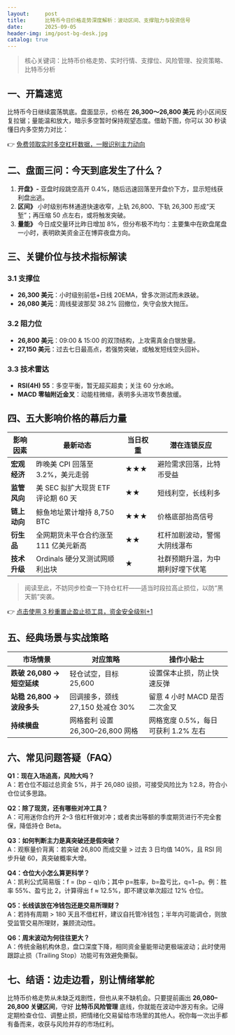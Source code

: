 ```yaml
---
layout:     post
title:      比特币今日价格走势深度解析：波动区间、支撑阻力与投资信号
date:       2025-09-05
header-img: img/post-bg-desk.jpg
catalog: true
---
```


> 核心关键词：比特币价格走势、实时行情、支撑位、风险管理、投资策略、比特币分析

## 一、开篇速览  
比特币今日继续震荡筑底。盘面显示，价格在 **26,300～26,800 美元** 的小区间反复拉锯；量能温和放大，暗示多空暂时保持观望态度。借助下图，你可以 30 秒读懂日内多空势力对比：

👉 [免费领取实时多空杠杆数据，一眼识别主力动向](https://okxdog.com/)  

## 二、盘面三问：今天到底发生了什么？  
1. **开盘》-** 亚盘时段跳空高开 0.4%，随后迅速回落至开盘价下方，显示短线获利盘出逃。  
2. **区间》** 小时级别布林通道快速收窄，上轨 26,800、下轨 26,300 形成“天堑”；再压缩 50 点左右，或将触发突破。  
3. **量能》** 今日成交量环比昨日增加 8%，但分布极不均匀：主要集中在欧盘尾盘一小时，表明欧美资金正在博弈夜盘方向。

## 三、关键价位与技术指标解读  
### 3.1 支撑位  
- **26,300 美元**：小时级别前低+日线 20EMA，曾多次测试而未跌破。  
- **26,080 美元**：周线斐波那契 38.2% 回撤位，失守会放大抛压。

### 3.2 阻力位  
- **26,800 美元**：09:00 & 15:00 的双顶结构，上攻需真金白银放量。  
- **27,150 美元**：过去七日最高点，若强势突破，或触发短线空头回补。

### 3.3 技术雷达  
- **RSI(4H) 55**：多空平衡，暂无超买超卖；关注 60 分水岭。  
- **MACD 零轴附近金叉**：动能柱微缩，表明多头进攻节奏放缓。  

## 四、五大影响价格的幕后力量  
| 影响因素 | 最新动态 | 当日权重 | 潜在连锁反应 |
|---|---|---|---|
| **宏观经济** | 昨晚美 CPI 回落至 3.2%，美元走弱 | ★★★ | 避险需求回落，比特币受益 |
| **监管风向** | 美 SEC 拟扩大现货 ETF 评论期 60 天 | ★★ | 短线利空，长线利多 |
| **链上动向** | 鲸鱼地址累计增持 8,750 BTC | ★★★ | 价格底部抬高信号 |
| **衍生品** | 全网期货未平仓合约涨至 111 亿美元新高 | ★★ | 杠杆加剧波动，警惕大阴线瀑布 |
| **技术升级** | Ordinals 硬分叉测试网顺利出块 | ★ | 社群预期升温，为中期利好埋下伏笔 |

> 阅读至此，不妨同步检查一下持仓杠杆——适当时段拉高止损位，以防“黑天鹅”突袭。  

👉 [点击使用 3 秒重置止盈止损工具，资金安全级别+1](https://okxdog.com/)

## 五、经典场景与实战策略  
| 市场情景 | 对应策略 | 操作小贴士 |
|---|---|---|
| **跌破 26,080 → 短空延续** | 轻仓试空，目标 25,600 | 设置保本止损，防止快速反弹 |
| **站稳 26,800 → 波段多头** | 回调接多，颈线 27,150 处减仓 30% | 留意 4 小时 MACD 是否二次金叉 |
| **持续横盘** | 网格套利 设置 26,300–26,800 网格 | 网格宽度 0.5%，每日可获利 1.2% 左右 |

## 六、常见问题答疑（FAQ）  
**Q1：现在入场追高，风险大吗？**  
A：若仓位不超过总资金 5%，并于 26,080 设损，可接受风险比为 1:2.8，符合小仓位试多思路。

**Q2：除了现货，还有哪些对冲工具？**  
A：可用迷你合约开 2–3 倍杠杆做对冲；或者卖出等额的季度期货进行不完全套保，降低持仓 Beta。

**Q3：如何判断主力是真突破还是假突破？**  
A：观察量价背离：若突破 26,800 而成交量 > 过去 3 日均值 140%，且 RSI 同步升破 60，真突破概率大增。

**Q4：仓位大小怎么算更科学？**  
A：凯利公式简易版：f = (bp − q)/b；其中 p=胜率，b=盈亏比，q=1−p。例：胜率 55%、盈亏比 2，计算得出 f ≈ 12.5%，即不建议单次超过 12% 仓位。

**Q5：长线该放在冷钱包还是交易所理财？**  
A：若持有周期 > 180 天且不借杠杆，建议自托管冷钱包；半年内可能调仓，则放受监管交易所理财，兼顾流动性。

**Q6：周末波动为何往往更大？**  
A：传统金融机构休息，盘口深度下降，相同资金量能带动更极端波动；此时使用跟踪止损（Trailing Stop）功能可有效避免撕裂。

## 七、结语：边走边看，别让情绪掌舵  
比特币价格走势从未缺乏戏剧性，但也从来不缺机会。只要提前画出 **26,080–26,800 关键区间**，守好 **比特币风险管理** 底线，你就能在波动中游刃有余。记得定期检查仓位、调整止损，把情绪化交易留给市场里的其他人。祝你每一次出手都有备而来，收获与风险并存的市场红利。